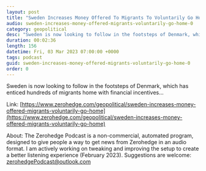 ```yaml
---
layout: post
title: "Sweden Increases Money Offered To Migrants To Voluntarily Go Home"
audio: sweden-increases-money-offered-migrants-voluntarily-go-home-0
category: geopolitical
desc: "Sweden is now looking to follow in the footsteps of Denmark, which has enticed hundreds of migrants home with financial incentives..."
duration: 00:02:36
length: 156
datetime: Fri, 03 Mar 2023 07:00:00 +0000
tags: podcast
guid: sweden-increases-money-offered-migrants-voluntarily-go-home-0
order: 0
---
```

Sweden is now looking to follow in the footsteps of Denmark, which has enticed hundreds of migrants home with financial incentives...

Link: [https://www.zerohedge.com/geopolitical/sweden-increases-money-offered-migrants-voluntarily-go-home](https://www.zerohedge.com/geopolitical/sweden-increases-money-offered-migrants-voluntarily-go-home)

About: The Zerohedge Podcast is a non-commercial, automated program, designed to give people a way to get news from Zerohedge in an audio format.  I am actively working on tweaking and improving the setup to create a better listening experience (February 2023).  Suggestions are welcome: [zerohedgePodcast@outlook.com](mailto:zerohedgePodcast@outlook.com)